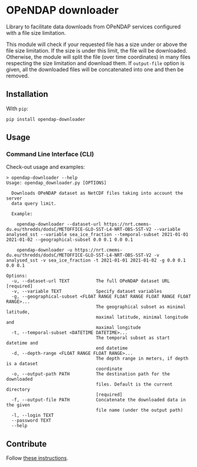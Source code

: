 # OPeNDAP downloader

Library to facilitate data downloads from OPeNDAP services configured with a file size limitation.  

This module will check if your requested file has a size under or above the file size limitation. If the size is under this limit, the file will be downloaded. Otherwise, the module will split the file (over time coordinates) in many files respecting the size limitation and download them. If `output-file` option is given, all the downloaded files will be concatenated into one and then be removed.


## Installation

With `pip`:

```
pip install opendap-downloader
```

## Usage

### Command Line Interface (CLI)

Check-out usage and examples:

```
> opendap-downloader --help
Usage: opendap_downloader.py [OPTIONS]

  Downloads OPeNDAP dataset as NetCDF files taking into account the server
  data query limit.

  Example:

    opendap-downloader --dataset-url https://nrt.cmems-du.eu/thredds/dodsC/METOFFICE-GLO-SST-L4-NRT-OBS-SST-V2 --variable analysed_sst --variable sea_ice_fraction --temporal-subset 2021-01-01 2021-01-02 --geographical-subset 0.0 0.1 0.0 0.1

    opendap-downloader -u https://nrt.cmems-du.eu/thredds/dodsC/METOFFICE-GLO-SST-L4-NRT-OBS-SST-V2 -v analysed_sst -v sea_ice_fraction -t 2021-01-01 2021-01-02 -g 0.0 0.1 0.0 0.1  

Options:
  -u, --dataset-url TEXT          The full OPeNDAP dataset URL  [required]
  -v, --variable TEXT             Specify dataset variables
  -g, --geographical-subset <FLOAT RANGE FLOAT RANGE FLOAT RANGE FLOAT RANGE>...
                                  The geographical subset as minimal latitude,
                                  maximal latitude, minimal longitude and
                                  maximal longitude
  -t, --temporal-subset <DATETIME DATETIME>...
                                  The temporal subset as start datetime and
                                  end datetime
  -d, --depth-range <FLOAT RANGE FLOAT RANGE>...
                                  The depth range in meters, if depth is a dataset
                                  coordinate
  -o, --output-path PATH          The destination path for the downloaded
                                  files. Default is the current directory
                                  [required]
  -f, --output-file PATH          Concatenate the downloaded data in the given
                                  file name (under the output path)
  -l, --login TEXT
  --password TEXT
  --help
```

## Contribute

Follow [these instructions](CONTRIBUTING.md).
